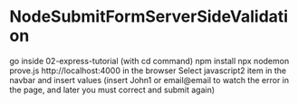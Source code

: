 # NodeSubmitFormServerSideValidation
go inside 02-express-tutorial (with cd command)
npm install
npx nodemon prove.js
http://localhost:4000      in the browser
Select javascript2 item in the navbar and insert values (insert John1  or email@email to watch the error in the page, and later you must correct and submit again)
